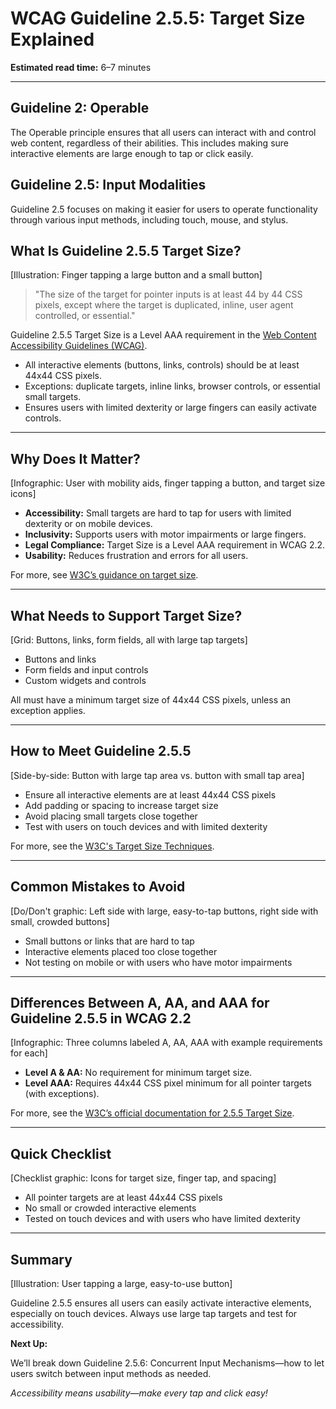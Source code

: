 <!--
title: WCAG Guideline 2.5.5: Target Size Explained
series: Making the Web Accessible for All
description: A practical guide to WCAG Guideline 2.5.5 (Target Size)—what it means, why it matters, and how to make sure interactive elements are easy to tap or click.
keywords: wcag 2.5.5, target size, accessibility, web standards, touch targets, button size
image: wcag-2-5-5-target-size.png
imageAlt: Illustration of a finger tapping a large button and a small button
status: draft
-->

# **WCAG Guideline 2.5.5: Target Size Explained**

**Estimated read time:** 6–7 minutes

---

## **Guideline 2: Operable**

The Operable principle ensures that all users can interact with and control web content, regardless of their abilities. This includes making sure interactive elements are large enough to tap or click easily.

## **Guideline 2.5: Input Modalities**

Guideline 2.5 focuses on making it easier for users to operate functionality through various input methods, including touch, mouse, and stylus.

## **What Is Guideline 2.5.5 Target Size?**

[Illustration: Finger tapping a large button and a small button]

> "The size of the target for pointer inputs is at least 44 by 44 CSS pixels, except where the target is duplicated, inline, user agent controlled, or essential."

Guideline 2.5.5 Target Size is a Level AAA requirement in the [Web Content Accessibility Guidelines (WCAG)](https://www.w3.org/WAI/WCAG22/quickref/#target-size).

- All interactive elements (buttons, links, controls) should be at least 44x44 CSS pixels.
- Exceptions: duplicate targets, inline links, browser controls, or essential small targets.
- Ensures users with limited dexterity or large fingers can easily activate controls.

---

## **Why Does It Matter?**

[Infographic: User with mobility aids, finger tapping a button, and target size icons]

- **Accessibility:** Small targets are hard to tap for users with limited dexterity or on mobile devices.
- **Inclusivity:** Supports users with motor impairments or large fingers.
- **Legal Compliance:** Target Size is a Level AAA requirement in WCAG 2.2.
- **Usability:** Reduces frustration and errors for all users.

For more, see [W3C’s guidance on target size](https://www.w3.org/WAI/WCAG22/Understanding/target-size.html).

---

## **What Needs to Support Target Size?**

[Grid: Buttons, links, form fields, all with large tap targets]

- Buttons and links
- Form fields and input controls
- Custom widgets and controls

All must have a minimum target size of 44x44 CSS pixels, unless an exception applies.

---

## **How to Meet Guideline 2.5.5**

[Side-by-side: Button with large tap area vs. button with small tap area]

- Ensure all interactive elements are at least 44x44 CSS pixels
- Add padding or spacing to increase target size
- Avoid placing small targets close together
- Test with users on touch devices and with limited dexterity

For more, see the [W3C's Target Size Techniques](https://www.w3.org/WAI/WCAG22/Techniques/css/C42).

---

## **Common Mistakes to Avoid**

[Do/Don't graphic: Left side with large, easy-to-tap buttons, right side with small, crowded buttons]

- Small buttons or links that are hard to tap
- Interactive elements placed too close together
- Not testing on mobile or with users who have motor impairments

---

## **Differences Between A, AA, and AAA for Guideline 2.5.5 in WCAG 2.2**

[Infographic: Three columns labeled A, AA, AAA with example requirements for each]

- **Level A & AA:** No requirement for minimum target size.
- **Level AAA:** Requires 44x44 CSS pixel minimum for all pointer targets (with exceptions).

For more, see the [W3C’s official documentation for 2.5.5 Target Size](https://www.w3.org/WAI/WCAG22/Understanding/target-size.html).

---

## **Quick Checklist**

[Checklist graphic: Icons for target size, finger tap, and spacing]

- All pointer targets are at least 44x44 CSS pixels
- No small or crowded interactive elements
- Tested on touch devices and with users who have limited dexterity

---

## **Summary**

[Illustration: User tapping a large, easy-to-use button]

Guideline 2.5.5 ensures all users can easily activate interactive elements, especially on touch devices. Always use large tap targets and test for accessibility.

**Next Up:**

We’ll break down Guideline 2.5.6: Concurrent Input Mechanisms—how to let users switch between input methods as needed.

*Accessibility means usability—make every tap and click easy!*
